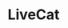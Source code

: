 ---
layout: project
title: "LiveCat"
description: "娱乐直播系统"
header-img: "img/home-bg.jpg"
category: default
---